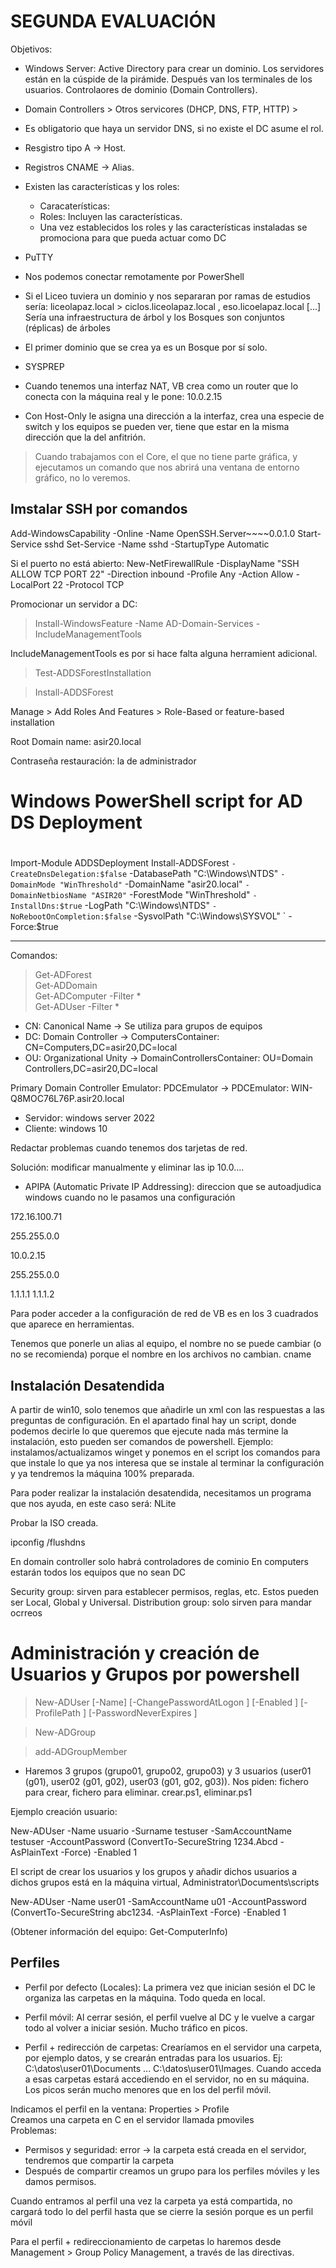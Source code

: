 # SEGUNDA EVALUACIÓN

Objetivos: 
- Windows Server: Active Directory para crear un dominio. Los servidores están en la cúspide de la pirámide. Después van los terminales de los usuarios. Controlaores de dominio (Domain Controllers).
- Domain Controllers > Otros servicores (DHCP, DNS, FTP, HTTP) > 
- Es obligatorio que haya un servidor DNS, si no existe el DC asume el rol.
- Resgistro tipo A -> Host.
- Registros CNAME -> Alias.
- Existen las características y los roles:
    - Caracaterísticas: 
    - Roles: Incluyen las características.
    - Una vez establecidos los roles y las características instaladas se promociona para que pueda actuar como DC
    
- PuTTY
- Nos podemos conectar remotamente por PowerShell
- Si el Liceo tuviera un dominio y nos separaran por ramas de estudios sería: liceolapaz.local > ciclos.liceolapaz.local , eso.licoelapaz.local [...] Sería una infraestructura de árbol y los Bosques son conjuntos (réplicas) de árboles
- El primer dominio que se crea ya es un Bosque por sí solo.
- SYSPREP
- Cuando tenemos una interfaz NAT, VB crea como un router que lo conecta con la máquina real y le pone: 10.0.2.15
- Con Host-Only le asigna una dirección a la interfaz, crea una especie de switch y los equipos se pueden ver, tiene que estar en la misma dirección que la del anfitrión.

> Cuando trabajamos con el Core, el que no tiene parte gráfica, y ejecutamos un comando que nos abrirá una ventana de entorno gráfico, no lo veremos.

## Imstalar SSH por comandos

Add-WindowsCapability -Online -Name OpenSSH.Server~~~~0.0.1.0
Start-Service sshd
Set-Service -Name sshd -StartupType Automatic

Si el puerto no está abierto:
New-NetFirewallRule -DisplayName "SSH ALLOW TCP PORT 22" -Direction inbound -Profile Any -Action Allow -LocalPort 22 -Protocol TCP

Promocionar un servidor a DC:

> Install-WindowsFeature -Name AD-Domain-Services -IncludeManagementTools
  
IncludeManagementTools es por si hace falta alguna herramient adicional.
  
> Test-ADDSForestInstallation   

> Install-ADDSForest 

         


Manage > Add Roles And Features > Role-Based or feature-based installation

Root Domain name: asir20.local

Contraseña restauración: la de administrador

#
# Windows PowerShell script for AD DS Deployment
#

Import-Module ADDSDeployment
Install-ADDSForest `
-CreateDnsDelegation:$false `
-DatabasePath "C:\Windows\NTDS" `
-DomainMode "WinThreshold" `
-DomainName "asir20.local" `
-DomainNetbiosName "ASIR20" `
-ForestMode "WinThreshold" `
-InstallDns:$true `
-LogPath "C:\Windows\NTDS" `
-NoRebootOnCompletion:$false `
-SysvolPath "C:\Windows\SYSVOL" `
-Force:$true

---------------------------------------------------------------------------------------------------------------

Comandos:    
   
> Get-ADForest       
> Get-ADDomain   
> Get-ADComputer -Filter *     
> Get-ADUser -Filter *   

- CN: Canonical Name -> Se utiliza para grupos de equipos
- DC: Domain Controller -> ComputersContainer: CN=Computers,DC=asir20,DC=local
- OU: Organizational Unity -> DomainControllersContainer: OU=Domain Controllers,DC=asir20,DC=local


Primary Domain Controller Emulator: PDCEmulator -> PDCEmulator: WIN-Q8MOC76L76P.asir20.local


- Servidor: windows server 2022
- Cliente: windows 10

Redactar problemas cuando tenemos dos tarjetas de red.

Solución: modificar manualmente y eliminar las ip 10.0....

- APIPA (Automatic Private IP Addressing): direccion que se autoadjudica windows cuando no le pasamos una configuración 


172.16.100.71

255.255.0.0



10.0.2.15

255.255.0.0

1.1.1.1
1.1.1.2

Para poder acceder a la configuración de red de VB es en los 3 cuadrados que aparece en herramientas.

Tenemos que ponerle un alias al equipo, el nombre no se puede cambiar (o no se recomienda) porque el nombre en los archivos no cambian. cname

## Instalación Desatendida

A partir de win10, solo tenemos que añadirle un xml con las respuestas a las preguntas de configuración.
En el apartado final hay un script, donde podemos decirle lo que queremos que ejecute nada más termine la instalación, esto pueden ser comandos de powershell. Ejemplo: instalamos/actualizamos winget y ponemos en el script los comandos para que instale lo que ya nos interesa que se instale al terminar la configuración y ya tendremos la máquina 100% preparada.

Para poder realizar la instalación desatendida, necesitamos un programa que nos ayuda, en este caso será: NLite

Probar la ISO creada.

ipconfig /flushdns

En domain controller solo habrá controladores de cominio
En computers estarán todos los equipos que no sean DC

Security group: sirven para establecer permisos, reglas, etc. Estos pueden ser Local, Global y Universal.
Distribution group: solo sirven para mandar ocrreos

# Administración y creación de Usuarios y Grupos por powershell

> New-ADUser [-Name] <string> [-ChangePasswordAtLogon <bool>] [-Enabled <bool>] [-ProfilePath <string>] [-PasswordNeverExpires <bool>]  

> New-ADGroup   

> add-ADGroupMember     

- Haremos 3 grupos (grupo01, grupo02, grupo03) y 3 usuarios (user01 (g01), user02 (g01, g02), user03 (g01, g02, g03)).
Nos piden: fichero para crear, fichero para eliminar. crear.ps1, eliminar.ps1

Ejemplo creación usuario:   
    
New-ADUser -Name usuario -Surname testuser -SamAccountName testuser -AccountPassword (ConvertTo-SecureString 1234.Abcd -AsPlainText -Force) -Enabled 1

El script de crear los usuarios y los grupos y añadir dichos usuarios a dichos grupos está en la máquina virtual, Administrator\Documents\scripts


New-ADUser -Name user01 -SamAccountName u01 -AccountPassword (ConvertTo-SecureString abc1234. -AsPlainText -Force) -Enabled 1

(Obtener información del equipo: Get-ComputerInfo)

## Perfiles

- Perfil por defecto (Locales): La primera vez que inician sesión el DC le organiza las carpetas en la máquina. Todo queda en local.

- Perfil móvil: Al cerrar sesión, el perfil vuelve al DC y le vuelve a cargar todo al volver a iniciar sesión. Mucho tráfico en picos.  

- Perfil + redirección de carpetas: Crearíamos en el servidor una carpeta, por ejemplo datos, y se crearán entradas para los usuarios. Ej: C:\datos\user01\Documents ... C:\datos\user01\Images. Cuando acceda a esas carpetas estará accediendo en el servidor, no en su máquina. Los picos serán mucho menores que en los del perfil móvil. 
  

Indicamos el perfil en la ventana: Properties > Profile      
Creamos una carpeta en C en el servidor llamada pmoviles    
Problemas: 
- Permisos y seguridad: error -> la carpeta está creada en el servidor, tendremos que compartir la carpeta
- Después de compartir creamos un grupo para los perfiles móviles y les damos permisos.

Cuando entramos al perfil una vez la carpeta ya está compartida, no cargará todo lo del perfil hasta que se cierre la sesión porque es un perfil móvil

Para el perfil + redireccionamiento de carpetas lo haremos desde Management > Group Policy Management, a través de las directivas.